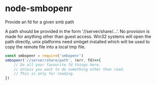 # node-smbopenr
Provide an fd for a given smb path

A path should be provided in the form '//server/share/…'. No provision is made
for anything other than guest access. Win32 systems will open the path directly,
unix platforms need smbget installed which will be used to copy the remote file
into a local tmp file.

```js
const smbopenr = require('smbopenr')
smbopenr('//server/share/path', (err, fd)=>{
	// Do all your favourite fd things here.
	// Unless you want to do something other than read.
	// This is only for reading.
})
